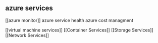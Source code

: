 
## azure services

[[azure monitor]]
azure service health
azure cost managment

[[virtual machine services]]
[[Container Services]]
[[Storage Services]]
[[Network Services]]